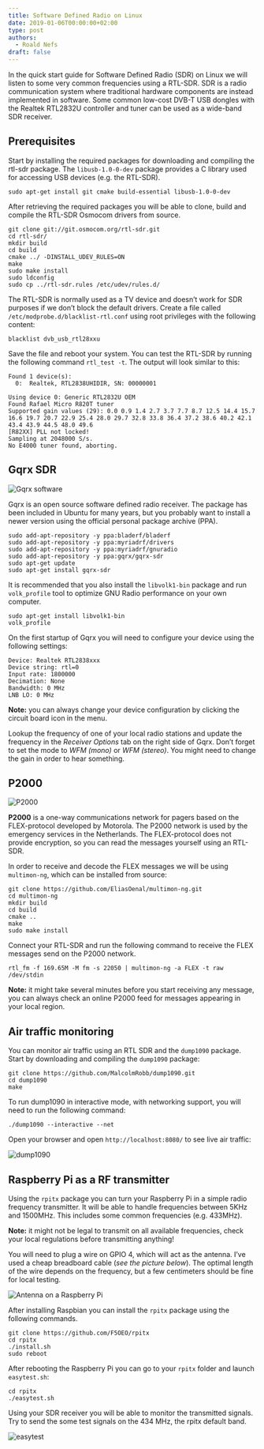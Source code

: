 ```yaml
---
title: Software Defined Radio on Linux
date: 2019-01-06T00:00:00+02:00
type: post
authors:
  - Roald Nefs
draft: false
---
```


In the quick start guide for Software Defined Radio (SDR) on Linux we will listen to some very common frequencies using a RTL-SDR. SDR is a radio communication system where traditional hardware components are  instead implemented in software. Some common low-cost DVB-T USB dongles with the Realtek RTL2832U controller and tuner can be used as a wide-band SDR receiver.

## Prerequisites

Start by installing the required packages for downloading and compiling the rtl-sdr package. The `libusb-1.0-0-dev` package provides a C library used for accessing USB devices (e.g. the RTL-SDR).

```console
sudo apt-get install git cmake build-essential libusb-1.0-0-dev
```

After retrieving the required packages you will be able to clone, build and compile the RTL-SDR Osmocom drivers from source.

```console
git clone git://git.osmocom.org/rtl-sdr.git
cd rtl-sdr/
mkdir build
cd build
cmake ../ -DINSTALL_UDEV_RULES=ON
make
sudo make install
sudo ldconfig
sudo cp ../rtl-sdr.rules /etc/udev/rules.d/
```

The RTL-SDR is normally used as a TV device and doesn’t work for SDR  purposes if we don’t block the default drivers. Create a file called `/etc/modprobe.d/blacklist-rtl.conf` using root privileges with the following content:

```
blacklist dvb_usb_rtl28xxu
```
Save the file and reboot your system. You can test the RTL-SDR by running the following command `rtl_test -t`. The output will look similar to this:

```
Found 1 device(s):
  0:  Realtek, RTL2838UHIDIR, SN: 00000001

Using device 0: Generic RTL2832U OEM
Found Rafael Micro R820T tuner
Supported gain values (29): 0.0 0.9 1.4 2.7 3.7 7.7 8.7 12.5 14.4 15.7 16.6 19.7 20.7 22.9 25.4 28.0 29.7 32.8 33.8 36.4 37.2 38.6 40.2 42.1 43.4 43.9 44.5 48.0 49.6 
[R82XX] PLL not locked!
Sampling at 2048000 S/s.
No E4000 tuner found, aborting.
```

## Gqrx SDR

![Gqrx software](/images/posts/2019/01/06/sdr-01.png)

Gqrx is an open source software defined radio receiver. The package  has been included in Ubuntu for many years, but you probably want to  install a newer version using the official personal package archive (PPA).

```console
sudo add-apt-repository -y ppa:bladerf/bladerf
sudo add-apt-repository -y ppa:myriadrf/drivers
sudo add-apt-repository -y ppa:myriadrf/gnuradio
sudo add-apt-repository -y ppa:gqrx/gqrx-sdr
sudo apt-get update
sudo apt-get install gqrx-sdr
```

It is recommended that you also install the `libvolk1-bin` package and run `volk_profile` tool to optimize GNU Radio performance on your own computer.

```console
sudo apt-get install libvolk1-bin
volk_profile
```

On the first startup of Gqrx you will need to configure your device using the following settings:

```
Device: Realtek RTL2838xxx
Device string: rtl=0
Input rate: 1800000
Decimation: None
Bandwidth: 0 MHz
LNB LO: 0 MHz
```

**Note:** you can always change your device configuration by clicking the circuit board icon in the menu.

Lookup the frequency of one of your local radio stations and update the frequency in the _Receiver Options_ tab on the right side of Gqrx. Don’t forget to set the mode to _WFM (mono)_ or _WFM (stereo)_. You might need to change the gain in order to hear something.

## P2000

![P2000](/images/posts/2019/01/06/sdr-02.png)

**P2000** is a one-way communications network for pagers  based on the FLEX-protocol developed by Motorola. The P2000 network is  used by the emergency services in the Netherlands. The FLEX-protocol  does not provide encryption, so you can read the messages yourself using  an RTL-SDR.

In order to receive and decode the FLEX messages we will be using `multimon-ng`, which can be installed from source:

```console
git clone https://github.com/EliasOenal/multimon-ng.git
cd multimon-ng
mkdir build
cd build
cmake ..
make
sudo make install
```

Connect your RTL-SDR and run the following command to receive the FLEX messages send on the P2000 network.

```console
rtl_fm -f 169.65M -M fm -s 22050 | multimon-ng -a FLEX -t raw /dev/stdin
```

**Note:** it might take several minutes before you start  receiving any message, you can always check an online P2000 feed for  messages appearing in your local region.

## Air traffic monitoring

You can monitor air traffic using an RTL SDR and the `dump1090` package. Start by downloading and compiling the `dump1090` package:

```console
git clone https://github.com/MalcolmRobb/dump1090.git
cd dump1090
make
```

To run dump1090 in interactive mode, with networking support, you will need to run the following command:

```console
./dump1090 --interactive --net
```

Open your browser and open `http://localhost:8080/` to see live air traffic:

![dump1090](/images/posts/2019/01/06/sdr-03.png)

## Raspberry Pi as a RF transmitter

Using the `rpitx` package you can turn your Raspberry Pi  in a simple radio frequency transmitter. It will be able to handle  frequencies between 5KHz and 1500MHz. This includes some common  frequencies (e.g. 433MHz).

**Note:** it might not be legal to transmit on all available frequencies, check your local regulations before transmitting anything!

You will need to plug a wire on GPIO 4, which will act as the antenna. I’ve used a cheap breadboard cable (_see the picture below_). The optimal length of the wire depends on the frequency, but a few centimeters should be fine for local testing.

![Antenna on a Raspberry Pi](/images/posts/2019/01/06/sdr-04.jpg)

After installing Raspbian you can install the `rpitx` package using the following commands.

```console
git clone https://github.com/F5OEO/rpitx
cd rpitx
./install.sh
sudo reboot
```

After rebooting the Raspberry Pi you can go to your `rpitx` folder and launch `easytest.sh`:

```console
cd rpitx
./easytest.sh
```

Using your SDR receiver you will be able to monitor the transmitted  signals. Try to send the some test signals on the 434 MHz, the rpitx  default band.

![easytest](/images/posts/2019/01/06/sdr-05.png)